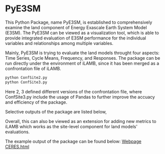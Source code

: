 # PyE3SM

This Python Package, name PyE3SM, is established to comprehensively examine the land component of Energy Exascale Earth System Model (E3SM). The PyE3SM can be viewed as a visualization tool, which is able to provide integrated evaluation of E3SM performance for the individual variables and relationships among multiple variables. 

Mainly, PyE3SM is trying to evaluate the land models throught four aspects: Time Series, Cycle Means, Frequency, and Responses.
The package can be run directly under the environment of iLAMB, since it has been merged as a confrontation file of iLAMB.

```python 
python ConfSite2.py
python ConfSite3.py
```

Here 2, 3 defined different versions of the confrontation file, where ConfSite3.py include the usage of Pandas to further improve the accuacy and efficiency of the package.

Selective outputs of the package are listed below,


Overall, this can also be viewed as an extension for adding new metrics to iLAMB which works as the site-level component for land models' evaluations.

The example output of the package can be found below:
[Webpage CERES.html](http://volweb.utk.edu/~lli51/ol2/CERES.html)
